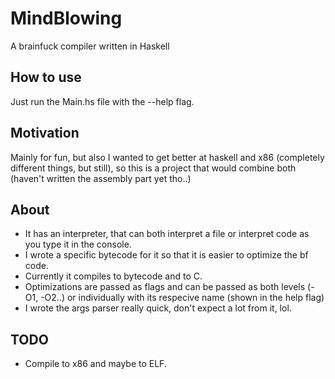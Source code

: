 # MindBlowing
A brainfuck compiler written in Haskell

## How to use
Just run the Main.hs file with the --help flag.

## Motivation
Mainly for fun, but also I wanted to get better at haskell and x86 (completely different things, but still), so this is a project that would combine both (haven't written the assembly part yet tho..)

## About
- It has an interpreter, that can both interpret a file or interpret code as you type it in the console.
- I wrote a specific bytecode for it so that it is easier to optimize the bf code.
- Currently it compiles to bytecode and to C.
- Optimizations are passed as flags and can be passed as both levels (-O1, -O2..) or individually with its respecive name (shown in the help flag)
- I wrote the args parser really quick, don't expect a lot from it, lol.

## TODO
- Compile to x86 and maybe to ELF.
